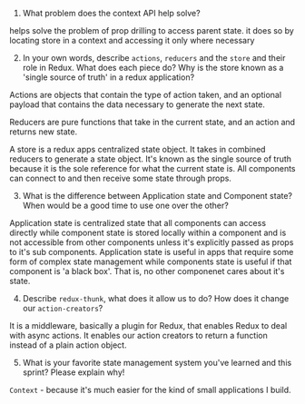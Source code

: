 1. What problem does the context API help solve?

helps solve the problem of prop drilling to access parent state. it does so by locating store in 
a context and accessing it only where necessary 

2. In your own words, describe `actions`, `reducers` and the `store` and their role in Redux. What does each piece do? Why is the store known as a 'single source of truth' in a redux application?

Actions are objects that contain the type of action taken, and an optional payload that contains the data necessary to generate the next state.

Reducers are pure functions that take in the current state, and an action and returns new state. 

A store is a redux apps centralized state object. It takes in combined reducers to generate a state object. It's known as the single source of truth because it is the sole reference for what the current state is. All components can connect to and then receive some state through props.

3. What is the difference between Application state and Component state? When would be a good time to use one over the other?

Application state is centralized state that all components can access directly while component state is stored locally within a component and is not accessible from other components unless it's explicitly passed as props to it's sub components. Application state is useful in apps that require some form of complex state management while components state is useful if that component is 'a black box'. That is, no other componenet cares about it's state.

4. Describe `redux-thunk`, what does it allow us to do? How does it change our `action-creators`?

It is a middleware, basically a plugin for Redux, that enables Redux to deal with async actions. It enables
our action creators to return a function instead of a plain action object.
   
5. What is your favorite state management system you've learned and this sprint? Please explain why!

`Context` - because it's much easier for the kind of small applications I build. 
